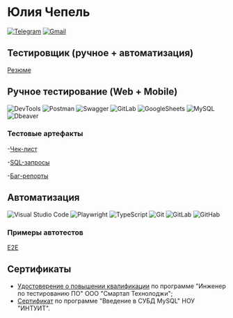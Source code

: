 # Юлия Чепель
[![Telegram](https://img.shields.io/badge/Telegram-1a3136?style=social&logo=telegram)](https://t.me/chepeliu)
[![Gmail](https://img.shields.io/badge/Gmail-1a3136?style=social&logo=gmail)](mailto:chepelyu17@gmail.com)


## Тестировщик (ручное + автоматизация)

[Резюме](https://drive.google.com/file/d/11LvI-ANqFVtaMFO1lR7h-UkAda7kuYpo/view?usp=sharing)


## Ручное тестирование (Web + Mobile)

![DevTools](https://img.shields.io/badge/DevTools-122529?style=for-the-badge&logo=googlechrome)
![Postman](https://img.shields.io/badge/Postman-122529?style=for-the-badge&logo=postman&logoColor=f76935)
![Swagger](https://img.shields.io/badge/Swagger-122529?style=for-the-badge&logo=swagger&logoColor=7ede2b)
![GitLab](https://img.shields.io/badge/GitLab_Issues-122529?style=for-the-badge&logo=gitlab)
![GoogleSheets](https://img.shields.io/badge/Google%20Sheets-122529?style=for-the-badge&logo=google-sheets)
![MySQL](https://img.shields.io/badge/MySQL-122529?style=for-the-badge&logo=mysql)
![Dbeaver](https://img.shields.io/badge/Dbeaver-122529?style=for-the-badge&logo=dbeaver)


### Тестовые артефакты

-[Чек-лист](https://docs.google.com/spreadsheets/d/1dW5CpQs7G2TBUZl04zzWG5lvOeuwCyqZ/edit#gid=381519670)

-[SQL-запросы](https://github.com/yuliachepel/Sql_queries)

-[Баг-репорты](https://github.com/yuliachepel/for-bugs/issues)

## Автоматизация

![Visual Studio Code](https://img.shields.io/badge/Visual%20Studio%20Code-122529?style=for-the-badge&logo=visual-studio-code&logoColor=0080FF)
![Playwright](https://img.shields.io/badge/Playwright-122529?style=for-the-badge&logo=playwright)
![TypeScript](https://img.shields.io/badge/typescript-122529?style=for-the-badge&logo=typescript)
![Git](https://img.shields.io/badge/Git-122529?style=for-the-badge&logo=git)
![GitLab](https://img.shields.io/badge/GitLab-122529?style=for-the-badge&logo=gitlab)
![GitHab](https://img.shields.io/badge/GitHab-122529?style=for-the-badge&logo=gitрab)


### Примеры автотестов
[E2E](https://github.com/yuliachepel/tests)

## Сертификаты
- [Удостоверение о повышении квалификации](https://drive.google.com/file/d/18ofBbqtIbj15Rvaoo0RcAQTU3xJl5tpO/view?usp=sharing) по программе "Инженер по тестированию ПО" ООО "Смартап Технолоджи";
- [Сертификат](https://intuit.ru/verifydiplomas/101597958) по программе "Введение в СУБД MySQL" НОУ "ИНТУИТ".
